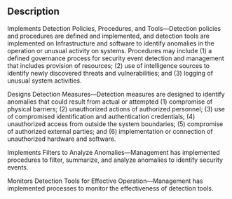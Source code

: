 ## Description

Implements Detection Policies, Procedures, and Tools—Detection policies and procedures are defined and implemented, and detection tools are implemented on Infrastructure and software to identify anomalies in the operation or unusual activity on systems. Procedures may include (1) a defined governance process for security event detection and management that includes provision of resources; (2) use of intelligence sources to identify newly discovered threats and vulnerabilities; and (3) logging of unusual system activities.

Designs Detection Measures—Detection measures are designed to identify anomalies that could result from actual or attempted (1) compromise of physical barriers; (2) unauthorized actions of authorized personnel; (3) use of compromised identification and authentication credentials; (4) unauthorized access from outside the system boundaries; (5) compromise of authorized external parties; and (6) implementation or connection of unauthorized hardware and software.

Implements Filters to Analyze Anomalies—Management has implemented procedures to filter, summarize, and analyze anomalies to identify security events.

Monitors Detection Tools for Effective Operation—Management has implemented processes to monitor the effectiveness of detection tools.